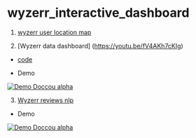 # wyzerr_interactive_dashboard

1. [wyzerr user location map](https://rawgit.com/huanqi/wyzerr_interactive_dashboard/master/wyzerr_users_geo_map_cluster.html)


2. [Wyzerr data dashboard]
(https://youtu.be/fV4AKh7cKIg)

  * [code](https://cdn.rawgit.com/huanqi/wyzerr_interactive_dashboard/6144d386/mongodb_connection_dashboard.html)

  * Demo
  
  [![Demo Doccou alpha](https://j.gifs.com/mwJxw3.gif)](https://youtu.be/fV4AKh7cKIg)
  
3. [Wyzerr reviews nlp](https://youtu.be/UhoSUVmkabk)

  * Demo

  [![Demo Doccou alpha](https://j.gifs.com/X64Oj8.gif)](https://www.youtube.com/watch?v=ek1j272iAmc)
